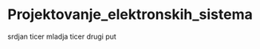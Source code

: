 Projektovanje_elektronskih_sistema
==================================
srdjan ticer
mladja ticer drugi put
